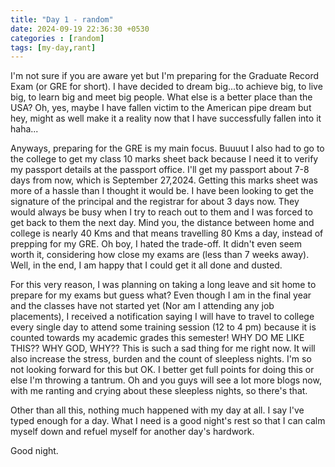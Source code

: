 ```yaml
---
title: "Day 1 - random"
date: 2024-09-19 22:36:30 +0530
categories : [random]
tags: [my-day,rant] 
---
```


I'm not sure if you are aware yet but I'm preparing for the Graduate Record Exam (or GRE for short). I have decided to dream big...to achieve big, to live big, to learn big and meet big people. What else is a better place than the USA? Oh, yes, maybe I have fallen victim to the American pipe dream but hey, might as well make it a reality now that I have successfully fallen into it haha...

Anyways, preparing for the GRE is my main focus. Buuuut I also had to go to the college to get my class 10 marks sheet back because I need it to verify my passport details at the passport office. I'll get my passport about 7-8 days from now, which is September 27,2024. Getting this marks sheet was more of a hassle than I thought it would be. I have been looking to get the signature of the principal and the registrar for about 3 days now. They would always be busy when I try to reach out to them and I was forced to get back to them the next day. Mind you, the distance between home and college is nearly 40 Kms and that means travelling 80 Kms a day, instead of prepping for my GRE. Oh boy, I hated the trade-off. It didn't even seem worth it, considering how close my exams are (less than 7 weeks away). Well, in the end, I am happy that I could get it all done and dusted.

For this very reason, I was planning on taking a long leave and sit home to prepare for my exams but guess what? Even though I am in the final year and the classes have not started yet (Nor am I attending any job placements), I received a notification saying I will have to travel to college every single day to attend some training session (12 to 4 pm) because it is counted towards my academic grades this semester! WHY DO ME LIKE THIS?? WHY GOD, WHY?? This is such a sad thing for me right now. It will also increase the stress, burden and the count of sleepless nights. I'm so not looking forward for this but OK. I better get full points for doing this or else I'm throwing a tantrum. Oh and you guys will see a lot more blogs now, with me ranting and crying about these sleepless nights, so there's that. 

Other than all this, nothing much happened with my day at all. I say I've typed enough for a day. What I need is a good night's rest so that I can calm myself down and refuel myself for another day's hardwork. 

Good night.